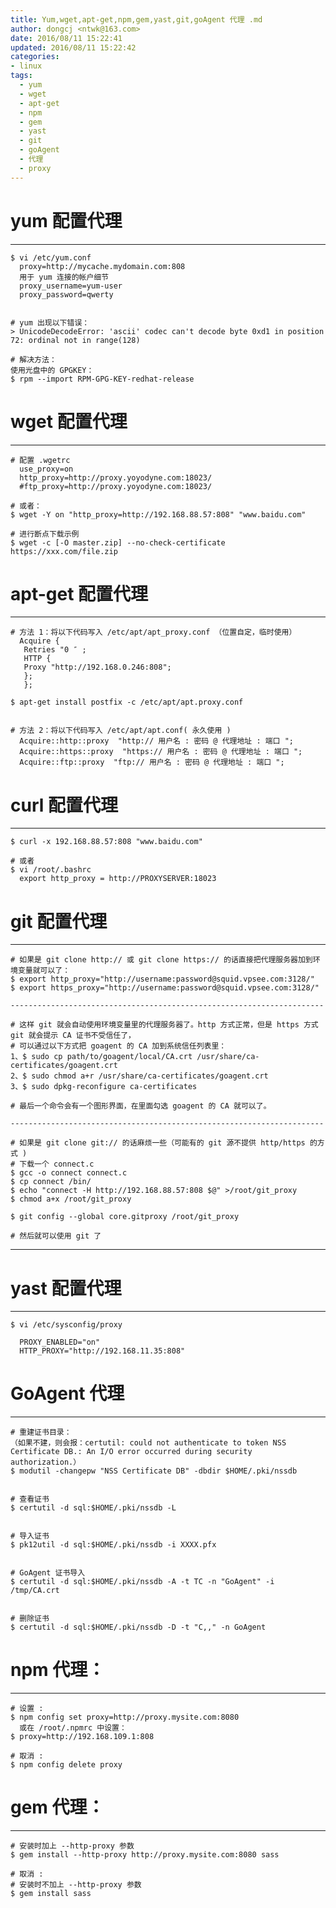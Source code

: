 ```yaml
---
title: Yum,wget,apt-get,npm,gem,yast,git,goAgent 代理 .md
author: dongcj <ntwk@163.com>
date: 2016/08/11 15:22:41
updated: 2016/08/11 15:22:42
categories:
- linux
tags:
  - yum
  - wget
  - apt-get
  - npm
  - gem
  - yast
  - git
  - goAgent
  - 代理
  - proxy
---
```



# yum 配置代理
---
    $ vi /etc/yum.conf
      proxy=http://mycache.mydomain.com:808
      用于 yum 连接的帐户细节
      proxy_username=yum-user
      proxy_password=qwerty


    # yum 出现以下错误：
    > UnicodeDecodeError: 'ascii' codec can't decode byte 0xd1 in position 72: ordinal not in range(128)

    # 解决方法：
    使用光盘中的 GPGKEY：
    $ rpm --import RPM-GPG-KEY-redhat-release


# wget 配置代理
---
    # 配置 .wgetrc
      use_proxy=on
      http_proxy=http://proxy.yoyodyne.com:18023/
      #ftp_proxy=http://proxy.yoyodyne.com:18023/

    # 或者：
    $ wget -Y on "http_proxy=http://192.168.88.57:808" "www.baidu.com"

    # 进行断点下载示例
    $ wget -c [-O master.zip] --no-check-certificate https://xxx.com/file.zip



# apt-get 配置代理
---
    # 方法 1：将以下代码写入 /etc/apt/apt_proxy.conf （位置自定，临时使用）
      Acquire {
       Retries "0 ″ ;
       HTTP {
       Proxy "http://192.168.0.246:808";
       };
       };

    $ apt-get install postfix -c /etc/apt/apt.proxy.conf


    # 方法 2：将以下代码写入 /etc/apt/apt.conf( 永久使用 )
      Acquire::http::proxy  "http:// 用户名 : 密码 @ 代理地址 : 端口 ";
      Acquire::https::proxy  "https:// 用户名 : 密码 @ 代理地址 : 端口 ";
      Acquire::ftp::proxy  "ftp:// 用户名 : 密码 @ 代理地址 : 端口 ";


# curl 配置代理
---

    $ curl -x 192.168.88.57:808 "www.baidu.com"

    # 或者
    $ vi /root/.bashrc
      export http_proxy = http://PROXYSERVER:18023




# git 配置代理
---

    # 如果是 git clone http:// 或 git clone https:// 的话直接把代理服务器加到环境变量就可以了：
    $ export http_proxy="http://username:password@squid.vpsee.com:3128/"
    $ export https_proxy="http://username:password@squid.vpsee.com:3128/"

    ----------------------------------------------------------------------

    # 这样 git 就会自动使用环境变量里的代理服务器了。http 方式正常，但是 https 方式 git 就会提示 CA 证书不受信任了，
    # 可以通过以下方式把 goagent 的 CA 加到系统信任列表里：
    1、$ sudo cp path/to/goagent/local/CA.crt /usr/share/ca-certificates/goagent.crt
    2、$ sudo chmod a+r /usr/share/ca-certificates/goagent.crt
    3、$ sudo dpkg-reconfigure ca-certificates

    # 最后一个命令会有一个图形界面，在里面勾选 goagent 的 CA 就可以了。

    ----------------------------------------------------------------------

    # 如果是 git clone git:// 的话麻烦一些（可能有的 git 源不提供 http/https 的方式 )
    # 下载一个 connect.c
    $ gcc -o connect connect.c
    $ cp connect /bin/
    $ echo "connect -H http://192.168.88.57:808 $@" >/root/git_proxy
    $ chmod a+x /root/git_proxy

    $ git config --global core.gitproxy /root/git_proxy

    # 然后就可以使用 git 了

----------------------------------------------------------------------


# yast 配置代理
---

    $ vi /etc/sysconfig/proxy

      PROXY_ENABLED="on"
      HTTP_PROXY="http://192.168.11.35:808"


# GoAgent 代理
---

    # 重建证书目录：
    （如果不建，则会报：certutil: could not authenticate to token NSS Certificate DB.: An I/O error occurred during security authorization.）
    $ modutil -changepw "NSS Certificate DB" -dbdir $HOME/.pki/nssdb


    # 查看证书
    $ certutil -d sql:$HOME/.pki/nssdb -L


    # 导入证书
    $ pk12util -d sql:$HOME/.pki/nssdb -i XXXX.pfx


    # GoAgent 证书导入
    $ certutil -d sql:$HOME/.pki/nssdb -A -t TC -n "GoAgent" -i /tmp/CA.crt


    # 删除证书
    $ certutil -d sql:$HOME/.pki/nssdb -D -t "C,," -n GoAgent


# npm 代理：
---

    # 设置 :
    $ npm config set proxy=http://proxy.mysite.com:8080
      或在 /root/.npmrc 中设置：
    $ proxy=http://192.168.109.1:808

    # 取消 :
    $ npm config delete proxy


# gem 代理：
---

    # 安装时加上 --http-proxy 参数
    $ gem install --http-proxy http://proxy.mysite.com:8080 sass

    # 取消 :
    # 安装时不加上 --http-proxy 参数
    $ gem install sass





